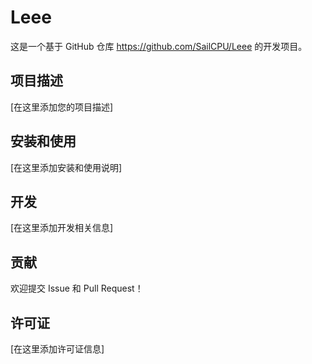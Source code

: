 # Leee

这是一个基于 GitHub 仓库 https://github.com/SailCPU/Leee 的开发项目。

## 项目描述

[在这里添加您的项目描述]

## 安装和使用

[在这里添加安装和使用说明]

## 开发

[在这里添加开发相关信息]

## 贡献

欢迎提交 Issue 和 Pull Request！

## 许可证

[在这里添加许可证信息]
